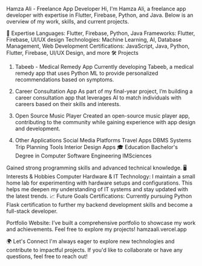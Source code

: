 
Hamza Ali - Freelance App Developer
Hi, I'm Hamza Ali, a freelance app developer with expertise in Flutter, Firebase, Python, and Java. Below is an overview of my work, skills, and current projects.

🚀 Expertise
Languages: Flutter, Firebase, Python, Java
Frameworks: Flutter, Firebase, UI/UX design
Technologies: Machine Learning, AI, Database Management, Web Development
Certifications: JavaScript, Java, Python, Flutter, Firebase, UI/UX Design, and more
🛠️ Projects
1. Tabeeb - Medical Remedy App
Currently developing Tabeeb, a medical remedy app that uses Python ML to provide personalized recommendations based on symptoms.

2. Career Consultation App
As part of my final-year project, I’m building a career consultation app that leverages AI to match individuals with careers based on their skills and interests.

3. Open Source Music Player
Created an open-source music player app, contributing to the community while gaining experience with app design and development.

4. Other Applications
Social Media Platforms
Travel Apps
DBMS Systems
Trip Planning Tools
Interior Design Apps
🎓 Education
Bachelor's Degree in Computer Software Engineering
IMSciences

Gained strong programming skills and advanced technical knowledge.
🖥️ Interests & Hobbies
Computer Hardware & IT Technology:
I maintain a small home lab for experimenting with hardware setups and configurations. This helps me deepen my understanding of IT systems and stay updated with the latest trends.
📈 Future Goals
Certifications:
Currently pursuing Python Flask certification to further my backend development skills and become a full-stack developer.

Portfolio Website:
I’ve built a comprehensive portfolio to showcase my work and achievements. Feel free to explore my projects!
hamzaali.vercel.app

🌍 Let's Connect
I'm always eager to explore new technologies and contribute to impactful projects. If you'd like to collaborate or have any questions, feel free to reach out!

